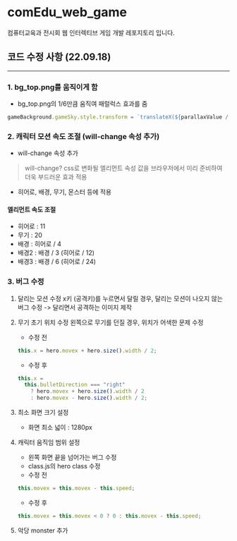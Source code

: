# comEdu_web_game

컴퓨터교육과 전시회 웹 인터렉티브 게임 개발 레포지토리 입니다.

## 코드 수정 사항 (22.09.18)

---

### 1. bg_top.png를 움직이게 함

- bg_top.png의 1/6만큼 움직여 패럴럭스 효과를 줌

```js
gameBackground.gameSky.style.transform = `translateX(${parallaxValue / 6}px)`;
```

### 2. 캐릭터 모션 속도 조절 (will-change 속성 추가)

- will-change 속성 추가

> will-change?
> css로 변화될 엘리먼트 속성 값을 브라우저에서 미리 준비하여 더욱 부드러운 효과 적용

- 히어로, 배경, 무기, 몬스터 등에 적용

#### 엘리먼트 속도 조절

- 히어로 : 11
- 무기 : 20
- 배경 : 히어로 / 4
- 배경2 : 배경 / 3 (히어로 / 12)
- 배경3 : 배경 / 6 (히어로 / 24)

### 3. 버그 수정

1. 달리는 모션 수정
   x키 (공격키)를 누르면서 달릴 경우, 달리는 모션이 나오지 않는 버그 수정
   -> 달리면서 공격하는 이미지 제작

2. 무기 초기 위치 수정
   왼쪽으로 무기를 던질 경우, 위치가 어색한 문제 수정

   - 수정 전

   ```js
   this.x = hero.movex + hero.size().width / 2;
   ```

   - 수정 후

   ```js
   this.x =
     this.bulletDirection === "right"
       ? hero.movex + hero.size().width / 2
       : hero.movex - hero.size().width / 2;
   ```

3. 최소 화면 크기 설정

   - 화면 최소 넓이 : 1280px

4. 캐릭터 움직임 범위 설정

   - 왼쪽 화면 끝을 넘어가는 버그 수정
   - class.js의 hero class 수정
   - 수정 전

   ```js
   this.movex = this.movex - this.speed;
   ```

   - 수정 후

   ```js
   this.movex = this.movex < 0 ? 0 : this.movex - this.speed;
   ```

5. 악당 monster 추가
